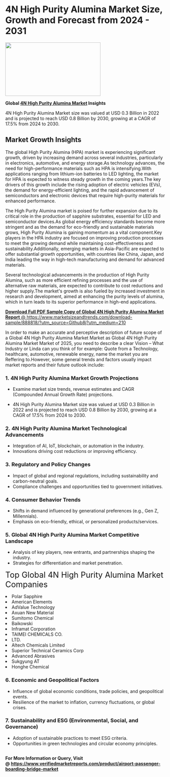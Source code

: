 <H1>4N High Purity Alumina Market Size, Growth and Forecast from 2024 - 2031</H1><img class="aligncenter size-medium wp-image-584254" src="https://thirdeyenews.in/wp-content/uploads/2024/09/Global-Market-Research-300x168.jpeg" alt="" width="300" height="168" /><p><strong>Global&nbsp;<a href="https://www.marketsizeandtrends.com/download-sample/888818/?utm_source=Github8j?utm_medium=210">4N High Purity Alumina Market</a> Insights</strong></p><p>4N High Purity Alumina Market size was valued at USD 0.3 Billion in 2022 and is projected to reach USD 0.8 Billion by 2030, growing at a CAGR of 17.5% from 2024 to 2030.</p><p><h2>Market Growth Insights</h2> <p>The global High Purity Alumina (HPA) market is experiencing significant growth, driven by increasing demand across several industries, particularly in electronics, automotive, and energy storage.As technology advances, the need for high-performance materials such as HPA is intensifying.With applications ranging from lithium-ion batteries to LED lighting, the market for HPA is expected to witness steady growth in the coming years.The key drivers of this growth include the rising adoption of electric vehicles (EVs), the demand for energy-efficient lighting, and the rapid advancement of semiconductors and electronic devices that require high-purity materials for enhanced performance.</p> <p><a href="download_sample_link"></a></p> <p>The High Purity Alumina market is poised for further expansion due to its critical role in the production of sapphire substrates, essential for LED and semiconductor devices.As global energy efficiency standards become more stringent and as the demand for eco-friendly and sustainable materials grows, High Purity Alumina is gaining momentum as a vital component.Key players in the HPA industry are focused on improving production processes to meet the growing demand while maintaining cost-effectiveness and sustainability.Additionally, emerging markets in Asia-Pacific are expected to offer substantial growth opportunities, with countries like China, Japan, and India leading the way in high-tech manufacturing and demand for advanced materials.</p> <p>Several technological advancements in the production of High Purity Alumina, such as more efficient refining processes and the use of alternative raw materials, are expected to contribute to cost reductions and higher supply.The market's growth is also fueled by increased investment in research and development, aimed at enhancing the purity levels of alumina, which in turn leads to its superior performance in high-end applications.</p> <p><a href="get_more_link"></p><p><span class=""><strong>Download Full PDF Sample Copy of Global 4N High Purity Alumina Market Report</strong> @ <a href="https://www.marketsizeandtrends.com/download-sample/888818/?utm_source=Github8j?utm_medium=210" target="_blank">https://www.marketsizeandtrends.com/download-sample/888818/?utm_source=Github8j?utm_medium=210</a></span></p><p>In order to make an accurate and perceptive description of future scope of a Global&nbsp;4N High Purity Alumina Market Market as Global&nbsp;4N High Purity Alumina Market Market of 2025, you need to describe a clear Vision &ndash; What Industry or Linda can you think of for example: Quote from a Technology, healthcare, automotive, renewable energy, name the market you are Reffering to.However, some general trends and factors usually impact market reports and their future outlook include:</p><h3>1.&nbsp;<strong>4N High Purity Alumina Market Growth Projections</strong></h3><ul><li>Examine market size trends, revenue estimates and CAGR (Compounded Annual Growth Rate) projections.</li><li><p>4N High Purity Alumina Market size was valued at USD 0.3 Billion in 2022 and is projected to reach USD 0.8 Billion by 2030, growing at a CAGR of 17.5% from 2024 to 2030.</p></li></ul><h3>2.&nbsp;<strong>4N High Purity Alumina Market Technological Advancements</strong></h3><ul><li>Integration of AI, IoT, blockchain, or automation in the industry.</li><li>Innovations driving cost reductions or improving efficiency.</li></ul><h3>3.&nbsp;<strong>Regulatory and Policy Changes</strong></h3><ul><li>Impact of global and regional regulations, including sustainability and carbon-neutral goals.</li><li>Compliance challenges and opportunities tied to government initiatives.</li></ul><h3>4.&nbsp;<strong>Consumer Behavior Trends</strong></h3><ul><li>Shifts in demand influenced by generational preferences (e.g., Gen Z, Millennials).</li><li>Emphasis on eco-friendly, ethical, or personalized products/services.</li></ul><h3>5.&nbsp;<strong>Global 4N High Purity Alumina Market Competitive Landscape</strong></h3><ul><li>Analysis of key players, new entrants, and partnerships shaping the industry.</li><li>Strategies for differentiation and market penetration.</li></ul><p data-pm-slice="1 1 []"><span style="color: inherit; font-family: inherit; font-size: 25px;">Top Global 4N High Purity Alumina Market Companies</span></p><div class="" data-test-id=""><p><li>Polar Sapphire</li><li> American Elements</li><li> AdValue Technology</li><li> Axuan New Material</li><li> Sumitomo Chemical</li><li> Baikowski</li><li> Inframat Corporation</li><li> TAIMEI CHEMICALS CO.</li><li>LTD.</li><li> Altech Chemicals Limited</li><li> Superior Technical Ceramics Corp</li><li> Advanced Abrasives</li><li> Sukgyung AT</li><li> Honghe Chemical</li></p></div><h3>6.&nbsp;<strong>Economic and Geopolitical Factors</strong></h3><ul><li>Influence of global economic conditions, trade policies, and geopolitical events.</li><li>Resilience of the market to inflation, currency fluctuations, or global crises.</li></ul><h3>7.&nbsp;<strong>Sustainability and ESG (Environmental, Social, and Governance)</strong></h3><ul><li>Adoption of sustainable practices to meet ESG criteria.</li><li>Opportunities in green technologies and circular economy principles.</li></ul><h2><strong style="font-size: 14px;">For More Information or Query, Visit @&nbsp;</strong><a style="background-color: #ffffff; font-size: 14px;" href="https://www.marketsizeandtrends.com/report/4n-high-purity-alumina-market/" target="_blank">https://www.verifiedmarketreports.com/product/airport-passenger-boarding-bridge-market</a></h2>